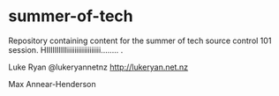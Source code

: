 summer-of-tech
==============

Repository containing content for the summer of tech source control 101 session.
HIIIIIIIIIIiiiiiiiiiiiiiiiiii........ .

Luke Ryan @lukeryannetnz http://lukeryan.net.nz

Max Annear-Henderson
